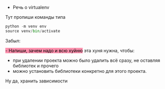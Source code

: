 - Речь о virtualenv 

Тут пропиши команды
типа 


```python
python -m venv env
source venv/bin/activate

```


Забыл:

<mark style="background: #FF5582A6;">- Напиши, зачем надо и всю хуйню</mark>
эта хуня нужна, чтобы:
- при удалении проекта можно было удалить всё сразу, не оставляя библиотек и прочего
- можно установить библиотеки конкретно для этого проекта.


Ну да, хранить зависимости

